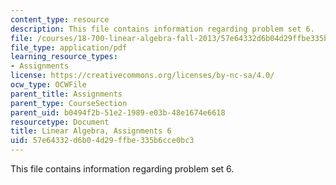 ```yaml
---
content_type: resource
description: This file contains information regarding problem set 6.
file: /courses/18-700-linear-algebra-fall-2013/57e64332d6b04d29ffbe335b6cce0bc3_MIT18_700F13_ps6.pdf
file_type: application/pdf
learning_resource_types:
- Assignments
license: https://creativecommons.org/licenses/by-nc-sa/4.0/
ocw_type: OCWFile
parent_title: Assignments
parent_type: CourseSection
parent_uid: b0494f2b-51e2-1989-e03b-48e1674e6618
resourcetype: Document
title: Linear Algebra, Assignments 6
uid: 57e64332-d6b0-4d29-ffbe-335b6cce0bc3
---
```

This file contains information regarding problem set 6.